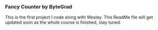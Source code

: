 ### Fancy Counter by ByteGrad

This is the first project I code along with Wesley. This ReadMe file will get updated soon as the whole course is finished, stay tuned.